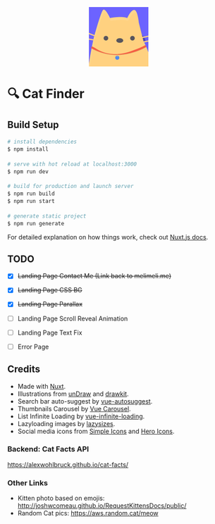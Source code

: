 <p align="center">
<img src="/static/icon.png" />
</p>

# 🔍 Cat Finder

## Build Setup

```bash
# install dependencies
$ npm install

# serve with hot reload at localhost:3000
$ npm run dev

# build for production and launch server
$ npm run build
$ npm run start

# generate static project
$ npm run generate
```

For detailed explanation on how things work, check out [Nuxt.js docs](https://nuxtjs.org).


## TODO
- [x] ~~Landing Page Contact Me (Link back to melimeli.me)~~
- [x] ~~Landing Page CSS BG~~
- [x] ~~Landing Page Parallax~~
- [ ] Landing Page Scroll Reveal Animation
- [ ] Landing Page Text Fix
- [ ] Error Page


## Credits

- Made with [Nuxt](https://nuxtjs.org).
- Illustrations from [unDraw](https://undraw.co) and [drawkit](https://www.drawkit.io/).
- Search bar auto-suggest by [vue-autosuggest](https://github.com/darrenjennings/vue-autosuggest).
- Thumbnails Carousel by [Vue Carousel](https://github.com/SSENSE/vue-carousel).
- List Infinite Loading by [vue-infinite-loading](https://github.com//PeachScript/vue-infinite-loading).
- Lazyloading images by [lazysizes](https://github.com/aFarkas/lazysizes).
- Social media icons from [Simple Icons](http://simpleicons.org) and [Hero Icons](https://heroicons.dev).

### Backend: Cat Facts API
https://alexwohlbruck.github.io/cat-facts/

### Other Links
- Kitten photo based on emojis: http://joshwcomeau.github.io/RequestKittensDocs/public/
- Random Cat pics: https://aws.random.cat/meow